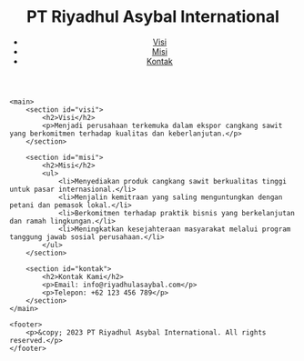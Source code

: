 <!DOCTYPE html>
<html lang="id">
<head>
    <meta charset="UTF-8">
    <meta name="viewport" content="width=device-width, initial-scale=1.0">
    <title>PT Riyadhul Asybal International</title>
    <link rel="stylesheet" href="styles.css">
</head>
<body>
    <header>
        <h1>PT Riyadhul Asybal International</h1>
        <nav>
            <ul>
                <li><a href="#visi">Visi</a></li>
                <li><a href="#misi">Misi</a></li>
                <li><a href="#kontak">Kontak</a></li>
            </ul>
        </nav>
    </header>

    <main>
        <section id="visi">
            <h2>Visi</h2>
            <p>Menjadi perusahaan terkemuka dalam ekspor cangkang sawit yang berkomitmen terhadap kualitas dan keberlanjutan.</p>
        </section>

        <section id="misi">
            <h2>Misi</h2>
            <ul>
                <li>Menyediakan produk cangkang sawit berkualitas tinggi untuk pasar internasional.</li>
                <li>Menjalin kemitraan yang saling menguntungkan dengan petani dan pemasok lokal.</li>
                <li>Berkomitmen terhadap praktik bisnis yang berkelanjutan dan ramah lingkungan.</li>
                <li>Meningkatkan kesejahteraan masyarakat melalui program tanggung jawab sosial perusahaan.</li>
            </ul>
        </section>

        <section id="kontak">
            <h2>Kontak Kami</h2>
            <p>Email: info@riyadhulasaybal.com</p>
            <p>Telepon: +62 123 456 789</p>
        </section>
    </main>

    <footer>
        <p>&copy; 2023 PT Riyadhul Asybal International. All rights reserved.</p>
    </footer>
</body>
</html>
